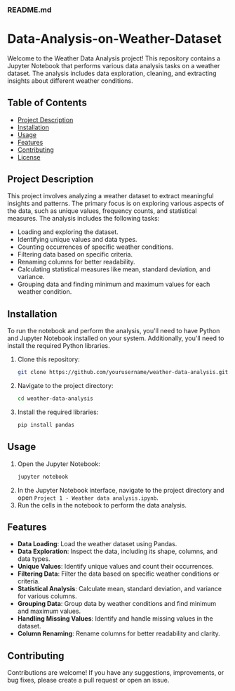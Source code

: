 ### README.md

# Data-Analysis-on-Weather-Dataset
Welcome to the Weather Data Analysis project! This repository contains a Jupyter Notebook that performs various data analysis tasks on a weather dataset. The analysis includes data exploration, cleaning, and extracting insights about different weather conditions.

## Table of Contents
- [Project Description](#project-description)
- [Installation](#installation)
- [Usage](#usage)
- [Features](#features)
- [Contributing](#contributing)
- [License](#license)

## Project Description

This project involves analyzing a weather dataset to extract meaningful insights and patterns. The primary focus is on exploring various aspects of the data, such as unique values, frequency counts, and statistical measures. The analysis includes the following tasks:

- Loading and exploring the dataset.
- Identifying unique values and data types.
- Counting occurrences of specific weather conditions.
- Filtering data based on specific criteria.
- Renaming columns for better readability.
- Calculating statistical measures like mean, standard deviation, and variance.
- Grouping data and finding minimum and maximum values for each weather condition.

## Installation

To run the notebook and perform the analysis, you'll need to have Python and Jupyter Notebook installed on your system. Additionally, you'll need to install the required Python libraries.

1. Clone this repository:
    ```bash
    git clone https://github.com/yourusername/weather-data-analysis.git
    ```
2. Navigate to the project directory:
    ```bash
    cd weather-data-analysis
    ```
3. Install the required libraries:
    ```bash
    pip install pandas
    ```

## Usage

1. Open the Jupyter Notebook:
    ```bash
    jupyter notebook
    ```
2. In the Jupyter Notebook interface, navigate to the project directory and open `Project 1 - Weather data analysis.ipynb`.
3. Run the cells in the notebook to perform the data analysis.

## Features

- **Data Loading**: Load the weather dataset using Pandas.
- **Data Exploration**: Inspect the data, including its shape, columns, and data types.
- **Unique Values**: Identify unique values and count their occurrences.
- **Filtering Data**: Filter the data based on specific weather conditions or criteria.
- **Statistical Analysis**: Calculate mean, standard deviation, and variance for various columns.
- **Grouping Data**: Group data by weather conditions and find minimum and maximum values.
- **Handling Missing Values**: Identify and handle missing values in the dataset.
- **Column Renaming**: Rename columns for better readability and clarity.

## Contributing

Contributions are welcome! If you have any suggestions, improvements, or bug fixes, please create a pull request or open an issue.
